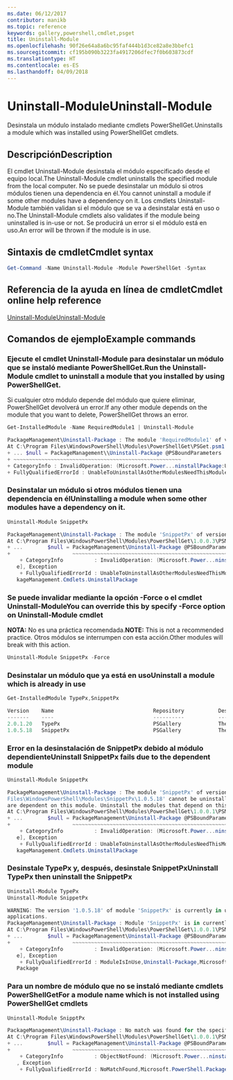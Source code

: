 ```yaml
---
ms.date: 06/12/2017
contributor: manikb
ms.topic: reference
keywords: gallery,powershell,cmdlet,psget
title: Uninstall-Module
ms.openlocfilehash: 90f26e64a8a6bc95faf444b1d3ce82a8e3bbefc1
ms.sourcegitcommit: cf195b090b3223fa4917206dfec7f0b603873cdf
ms.translationtype: HT
ms.contentlocale: es-ES
ms.lasthandoff: 04/09/2018
---
```

# <a name="uninstall-module"></a><span data-ttu-id="daec7-103">Uninstall-Module</span><span class="sxs-lookup"><span data-stu-id="daec7-103">Uninstall-Module</span></span>

<span data-ttu-id="daec7-104">Desinstala un módulo instalado mediante cmdlets PowerShellGet.</span><span class="sxs-lookup"><span data-stu-id="daec7-104">Uninstalls a module which was installed using PowerShellGet cmdlets.</span></span>

## <a name="description"></a><span data-ttu-id="daec7-105">Descripción</span><span class="sxs-lookup"><span data-stu-id="daec7-105">Description</span></span>

<span data-ttu-id="daec7-106">El cmdlet Uninstall-Module desinstala el módulo especificado desde el equipo local.</span><span class="sxs-lookup"><span data-stu-id="daec7-106">The Uninstall-Module cmdlet uninstalls the specified module from the local computer.</span></span>
<span data-ttu-id="daec7-107">No se puede desinstalar un módulo si otros módulos tienen una dependencia en él.</span><span class="sxs-lookup"><span data-stu-id="daec7-107">You cannot uninstall a module if some other modules have a dependency on it.</span></span>
<span data-ttu-id="daec7-108">Los cmdlets Uninstall-Module también validan si el módulo que se va a desinstalar está en uso o no.</span><span class="sxs-lookup"><span data-stu-id="daec7-108">The Uninstall-Module cmdlets also validates if the module being uninstalled is in-use or not.</span></span> <span data-ttu-id="daec7-109">Se producirá un error si el módulo está en uso.</span><span class="sxs-lookup"><span data-stu-id="daec7-109">An error will be thrown if the module is in use.</span></span>

## <a name="cmdlet-syntax"></a><span data-ttu-id="daec7-110">Sintaxis de cmdlet</span><span class="sxs-lookup"><span data-stu-id="daec7-110">Cmdlet syntax</span></span>
```powershell
Get-Command -Name Uninstall-Module -Module PowerShellGet -Syntax
```

## <a name="cmdlet-online-help-reference"></a><span data-ttu-id="daec7-111">Referencia de la ayuda en línea de cmdlet</span><span class="sxs-lookup"><span data-stu-id="daec7-111">Cmdlet online help reference</span></span>

[<span data-ttu-id="daec7-112">Uninstall-Module</span><span class="sxs-lookup"><span data-stu-id="daec7-112">Uninstall-Module</span></span>](http://go.microsoft.com/fwlink/?LinkId=526864)


## <a name="example-commands"></a><span data-ttu-id="daec7-113">Comandos de ejemplo</span><span class="sxs-lookup"><span data-stu-id="daec7-113">Example commands</span></span>

###  <a name="run-the-uninstall-module-cmdlet-to-uninstall-a-module-that-you-installed-by-using-powershellget"></a><span data-ttu-id="daec7-114">Ejecute el cmdlet Uninstall-Module para desinstalar un módulo que se instaló mediante PowerShellGet.</span><span class="sxs-lookup"><span data-stu-id="daec7-114">Run the Uninstall-Module cmdlet to uninstall a module that you installed by using PowerShellGet.</span></span>
<span data-ttu-id="daec7-115">Si cualquier otro módulo depende del módulo que quiere eliminar, PowerShellGet devolverá un error.</span><span class="sxs-lookup"><span data-stu-id="daec7-115">If any other module depends on the module that you want to delete, PowerShellGet throws an error.</span></span>
```powershell
Get-InstalledModule -Name RequiredModule1 | Uninstall-Module

PackageManagement\Uninstall-Package : The module 'RequiredModule1' of version '2.5' in module base folder 'C:\Program Files\WindowsPowerShell\Modules\RequiredModule1\2.5' cannot be uninstalled, because one or more other modules 'ModuleWithDependencies2' are dependent on this module. Uninstall the modules that depend on this module before uninstalling module 'RequiredModule1'.
At C:\Program Files\WindowsPowerShell\Modules\PowerShellGet\PSGet.psm1:1303 char:25
+ ... $null = PackageManagement\\Uninstall-Package @PSBoundParameters
+ ~~~~~~~~~~~~~~~~~~~~~~~~~~~~~~~~~~~~~~~~~~~~~~~~~~~~~~
+ CategoryInfo : InvalidOperation: (Microsoft.Power...ninstallPackage:UninstallPackage) [Uninstall-Package], Exception
+ FullyQualifiedErrorId : UnableToUninstallAsOtherModulesNeedThisModule,Uninstall-Package,Microsoft.PowerShell.PackageManagement.Cmdlets.UninstallPackage
```

### <a name="uninstalling-a-module-when-some-other-modules-have-a-dependency-on-it"></a><span data-ttu-id="daec7-116">Desinstalar un módulo si otros módulos tienen una dependencia en él</span><span class="sxs-lookup"><span data-stu-id="daec7-116">Uninstalling a module when some other modules have a dependency on it.</span></span>

```powershell
Uninstall-Module SnippetPx

PackageManagement\Uninstall-Package : The module 'SnippetPx' of version '1.0.5.18' in module base folder 'C:\ProgramFiles\WindowsPowerShell\Modules\SnippetPx\1.0.5.18' cannot be uninstalled, because one or more other modules 'TypePx' are dependent on this module. Uninstall the modules that depend on this module before uninstalling module 'SnippetPx'.
At C:\Program Files\WindowsPowerShell\Modules\PowerShellGet\1.0.0.3\PSModule.psm1:1803 char:21
+ ...        $null = PackageManagement\Uninstall-Package @PSBoundParameters
+                    ~~~~~~~~~~~~~~~~~~~~~~~~~~~~~~~~~~~~~~~~~~~~~~~~~~~~~~
    + CategoryInfo          : InvalidOperation: (Microsoft.Power...ninstallPackage:UninstallPackage) [Uninstall-Packag
   e], Exception
    + FullyQualifiedErrorId : UnableToUninstallAsOtherModulesNeedThisModule,Uninstall-Package,Microsoft.PowerShell.Pac
   kageManagement.Cmdlets.UninstallPackage
```

### <a name="you-can-override-this-by-specify--force-option-on-uninstall-module-cmdlet"></a><span data-ttu-id="daec7-117">Se puede invalidar mediante la opción -Force o el cmdlet Uninstall-Module</span><span class="sxs-lookup"><span data-stu-id="daec7-117">You can override this by specify -Force option on Uninstall-Module cmdlet</span></span>
<span data-ttu-id="daec7-118">**NOTA:** No es una práctica recomendada.</span><span class="sxs-lookup"><span data-stu-id="daec7-118">**NOTE:** This is not a recommended practice.</span></span> <span data-ttu-id="daec7-119">Otros módulos se interrumpen con esta acción.</span><span class="sxs-lookup"><span data-stu-id="daec7-119">Other modules will break with this action.</span></span>

```powershell
Uninstall-Module SnippetPx -Force
```

### <a name="uninstall-a-module-which-is-already-in-use"></a><span data-ttu-id="daec7-120">Desinstalar un módulo que ya está en uso</span><span class="sxs-lookup"><span data-stu-id="daec7-120">Uninstall a module which is already in use</span></span>

```powershell
Get-InstalledModule TypePx,SnippetPx

Version    Name                                Repository           Description
-------    ----                                ----------           -----------
2.0.1.20   TypePx                              PSGallery            The TypePx module adds properties and methods to...
1.0.5.18   SnippetPx                           PSGallery            The SnippetPx module enhances the snippet experi...
```

### <a name="uninstall-snippetpx-fails-due-to-the-dependent-module"></a><span data-ttu-id="daec7-121">Error en la desinstalación de SnippetPx debido al módulo dependiente</span><span class="sxs-lookup"><span data-stu-id="daec7-121">Uninstall SnippetPx fails due to the dependent module</span></span>

```powershell
Uninstall-Module SnippetPx

PackageManagement\Uninstall-Package : The module 'SnippetPx' of version '1.0.5.18' in module base folder 'C:\Program
Files\WindowsPowerShell\Modules\SnippetPx\1.0.5.18' cannot be uninstalled, because one or more other modules 'TypePx'
are dependent on this module. Uninstall the modules that depend on this module before uninstalling module 'SnippetPx'.
At C:\Program Files\WindowsPowerShell\Modules\PowerShellGet\1.0.0.1\PSModule.psm1:1914 char:21
+ ...        $null = PackageManagement\Uninstall-Package @PSBoundParameters
+                    ~~~~~~~~~~~~~~~~~~~~~~~~~~~~~~~~~~~~~~~~~~~~~~~~~~~~~~
    + CategoryInfo          : InvalidOperation: (Microsoft.Power...ninstallPackage:UninstallPackage) [Uninstall-Packag
   e], Exception
    + FullyQualifiedErrorId : UnableToUninstallAsOtherModulesNeedThisModule,Uninstall-Package,Microsoft.PowerShell.Pac
   kageManagement.Cmdlets.UninstallPackage
```

### <a name="uninstall-typepx-then-uninstall-the-snippetpx"></a><span data-ttu-id="daec7-122">Desinstale TypePx y, después, desinstale SnippetPx</span><span class="sxs-lookup"><span data-stu-id="daec7-122">Uninstall TypePx then uninstall the SnippetPx</span></span>

```powershell
Uninstall-Module TypePx
Uninstall-Module SnippetPx

WARNING: The version '1.0.5.18' of module 'SnippetPx' is currently in use. Retry the operation after closing the
applications.
PackageManagement\Uninstall-Package : Module 'SnippetPx' is in currently in use.
At C:\Program Files\WindowsPowerShell\Modules\PowerShellGet\1.0.0.1\PSModule.psm1:1914 char:21
+ ...        $null = PackageManagement\Uninstall-Package @PSBoundParameters
+                    ~~~~~~~~~~~~~~~~~~~~~~~~~~~~~~~~~~~~~~~~~~~~~~~~~~~~~~
    + CategoryInfo          : InvalidOperation: (Microsoft.Power...ninstallPackage:UninstallPackage) [Uninstall-Packag
   e], Exception
    + FullyQualifiedErrorId : ModuleIsInUse,Uninstall-Package,Microsoft.PowerShell.PackageManagement.Cmdlets.Uninstall
   Package
```


### <a name="for-a-module-name-which-is-not-installed-using-powershellget-cmdlets"></a><span data-ttu-id="daec7-123">Para un nombre de módulo que no se instaló mediante cmdlets PowerShellGet</span><span class="sxs-lookup"><span data-stu-id="daec7-123">For a module name which is not installed using PowerShellGet cmdlets</span></span>

```powershell
Uninstall-Module SnipptPx

PackageManagement\Uninstall-Package : No match was found for the specified search criteria and module names 'SnipptPx'.
At C:\Program Files\WindowsPowerShell\Modules\PowerShellGet\1.0.0.1\PSModule.psm1:1914 char:21
+ ...        $null = PackageManagement\Uninstall-Package @PSBoundParameters
+                    ~~~~~~~~~~~~~~~~~~~~~~~~~~~~~~~~~~~~~~~~~~~~~~~~~~~~~~
    + CategoryInfo          : ObjectNotFound: (Microsoft.Power...ninstallPackage:UninstallPackage) [Uninstall-Package]
   , Exception
    + FullyQualifiedErrorId : NoMatchFound,Microsoft.PowerShell.PackageManagement.Cmdlets.UninstallPackage
```